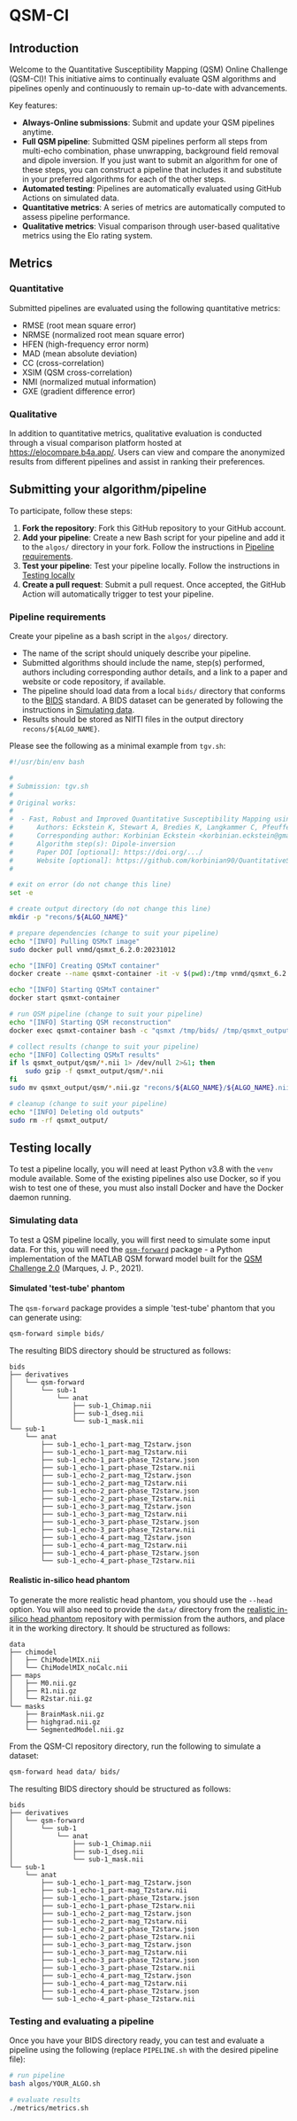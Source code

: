 # QSM-CI

## Introduction

Welcome to the Quantitative Susceptibility Mapping (QSM) Online Challenge (QSM-CI)! This initiative aims to continually evaluate QSM algorithms and pipelines openly and continuously to remain up-to-date with advancements.

Key features:

- **Always-Online submissions**: Submit and update your QSM pipelines anytime.
- **Full QSM pipeline**: Submitted QSM pipelines perform all steps from multi-echo combination, phase unwrapping, background field removal and dipole inversion. If you just want to submit an algorithm for one of these steps, you can construct a pipeline that includes it and substitute in your preferred algorithms for each of the other steps.
- **Automated testing**: Pipelines are automatically evaluated using GitHub Actions on simulated data.
- **Quantitative metrics**: A series of metrics are automatically computed to assess pipeline performance.
- **Qualitative metrics**: Visual comparison through user-based qualitative metrics using the Elo rating system.

## Metrics

### Quantitative

Submitted pipelines are evaluated using the following quantitative metrics:

- RMSE (root mean square error)
- NRMSE (normalized root mean square error)
- HFEN (high-frequency error norm)
- MAD (mean absolute deviation)
- CC (cross-correlation)
- XSIM (QSM cross-correlation)
- NMI (normalized mutual information)
- GXE (gradient difference error)

### Qualitative

In addition to quantitative metrics, qualitative evaluation is conducted through a visual comparison platform hosted at https://elocompare.b4a.app/. Users can view and compare the anonymized results from different pipelines and assist in ranking their preferences.

## Submitting your algorithm/pipeline

To participate, follow these steps:

1. **Fork the repository**: Fork this GitHub repository to your GitHub account.
2. **Add your pipeline**: Create a new Bash script for your pipeline and add it to the `algos/` directory in your fork. Follow the instructions in [Pipeline requirements](#pipeline-requirements).
3. **Test your pipeline**: Test your pipeline locally. Follow the instructions in [Testing locally](#testing-locally)
3. **Create a pull request**: Submit a pull request. Once accepted, the GitHub Action will automatically trigger to test your pipeline.

### Pipeline requirements

Create your pipeline as a bash script in the `algos/` directory.

- The name of the script should uniquely describe your pipeline.
- Submitted algorithms should include the name, step(s) performed, authors including corresponding author details, and a link to a paper and website or code repository, if available.
- The pipeline should load data from a local `bids/` directory that conforms to the [BIDS](https://bids.neuroimaging.io/) standard. A BIDS dataset can be generated by following the instructions in [Simulating data](#simulating-data).
- Results should be stored as NIfTI files in the output directory `recons/${ALGO_NAME}`.

Please see the following as a minimal example from `tgv.sh`:

```bash
#!/usr/bin/env bash

# 
# Submission: tgv.sh
# 
# Original works:
# 
#  - Fast, Robust and Improved Quantitative Susceptibility Mapping using Total Generalized Variation
#      Authors: Eckstein K, Stewart A, Bredies K, Langkammer C, Pfeuffer J, Tourell M, Jin J, O'Brien K, Barth M, Bollmann S
#      Corresponding author: Korbinian Eckstein <korbinian.eckstein@gmail.com>
#      Algorithm step(s): Dipole-inversion
#      Paper DOI [optional]: https://doi.org/.../
#      Website [optional]: https://github.com/korbinian90/QuantitativeSusceptibilityMappingTGV.jl
#

# exit on error (do not change this line)
set -e

# create output directory (do not change this line)
mkdir -p "recons/${ALGO_NAME}"

# prepare dependencies (change to suit your pipeline)
echo "[INFO] Pulling QSMxT image"
sudo docker pull vnmd/qsmxt_6.2.0:20231012

echo "[INFO] Creating QSMxT container"
docker create --name qsmxt-container -it -v $(pwd):/tmp vnmd/qsmxt_6.2.0:20231012 /bin/bash

echo "[INFO] Starting QSMxT container"
docker start qsmxt-container

# run QSM pipeline (change to suit your pipeline)
echo "[INFO] Starting QSM reconstruction"
docker exec qsmxt-container bash -c "qsmxt /tmp/bids/ /tmp/qsmxt_output --premade bet --qsm_algorithm tgv --auto_yes --use_existing_masks" 

# collect results (change to suit your pipeline)
echo "[INFO] Collecting QSMxT results"
if ls qsmxt_output/qsm/*.nii 1> /dev/null 2>&1; then
    sudo gzip -f qsmxt_output/qsm/*.nii
fi
sudo mv qsmxt_output/qsm/*.nii.gz "recons/${ALGO_NAME}/${ALGO_NAME}.nii.gz"

# cleanup (change to suit your pipeline)
echo "[INFO] Deleting old outputs"
sudo rm -rf qsmxt_output/
```

## Testing locally

To test a pipeline locally, you will need at least Python v3.8 with the `venv` module available. Some of the existing pipelines also use Docker, so if you wish to test one of these, you must also install Docker and have the Docker daemon running.

### Simulating data

To test a QSM pipeline locally, you will first need to simulate some input data. For this, you will need the [`qsm-forward`](https://github.com/astewartau/qsm-forward) package - a Python implementation of the MATLAB QSM forward model built for the [QSM Challenge 2.0](https://doi.org/10.1002/mrm.28716) (Marques, J. P., 2021). 

#### Simulated 'test-tube' phantom

The `qsm-forward` package provides a simple 'test-tube' phantom that you can generate using:

```bash
qsm-forward simple bids/
```

The resulting BIDS directory should be structured as follows:

```
bids
├── derivatives
│   └── qsm-forward
│       └── sub-1
│           └── anat
│               ├── sub-1_Chimap.nii
│               ├── sub-1_dseg.nii
│               └── sub-1_mask.nii
└── sub-1
    └── anat
        ├── sub-1_echo-1_part-mag_T2starw.json
        ├── sub-1_echo-1_part-mag_T2starw.nii
        ├── sub-1_echo-1_part-phase_T2starw.json
        ├── sub-1_echo-1_part-phase_T2starw.nii
        ├── sub-1_echo-2_part-mag_T2starw.json
        ├── sub-1_echo-2_part-mag_T2starw.nii
        ├── sub-1_echo-2_part-phase_T2starw.json
        ├── sub-1_echo-2_part-phase_T2starw.nii
        ├── sub-1_echo-3_part-mag_T2starw.json
        ├── sub-1_echo-3_part-mag_T2starw.nii
        ├── sub-1_echo-3_part-phase_T2starw.json
        ├── sub-1_echo-3_part-phase_T2starw.nii
        ├── sub-1_echo-4_part-mag_T2starw.json
        ├── sub-1_echo-4_part-mag_T2starw.nii
        ├── sub-1_echo-4_part-phase_T2starw.json
        └── sub-1_echo-4_part-phase_T2starw.nii
```

#### Realistic in-silico head phantom

To generate the more realistic head phantom, you should use the `--head` option. You will also need to provide the `data/` directory from the [realistic in-silico head phantom](https://doi.org/10.34973/m20r-jt17) repository with permission from the authors, and place it in the working directory. It should be structured as follows:

```
data
├── chimodel
│   ├── ChiModelMIX.nii
│   └── ChiModelMIX_noCalc.nii
├── maps
│   ├── M0.nii.gz
│   ├── R1.nii.gz
│   └── R2star.nii.gz
└── masks
    ├── BrainMask.nii.gz
    ├── highgrad.nii.gz
    └── SegmentedModel.nii.gz
```

From the QSM-CI repository directory, run the following to simulate a dataset:

```bash
qsm-forward head data/ bids/
```

The resulting BIDS directory should be structured as follows:

```
bids
├── derivatives
│   └── qsm-forward
│       └── sub-1
│           └── anat
│               ├── sub-1_Chimap.nii
│               ├── sub-1_dseg.nii
│               └── sub-1_mask.nii
└── sub-1
    └── anat
        ├── sub-1_echo-1_part-mag_T2starw.json
        ├── sub-1_echo-1_part-mag_T2starw.nii
        ├── sub-1_echo-1_part-phase_T2starw.json
        ├── sub-1_echo-1_part-phase_T2starw.nii
        ├── sub-1_echo-2_part-mag_T2starw.json
        ├── sub-1_echo-2_part-mag_T2starw.nii
        ├── sub-1_echo-2_part-phase_T2starw.json
        ├── sub-1_echo-2_part-phase_T2starw.nii
        ├── sub-1_echo-3_part-mag_T2starw.json
        ├── sub-1_echo-3_part-mag_T2starw.nii
        ├── sub-1_echo-3_part-phase_T2starw.json
        ├── sub-1_echo-3_part-phase_T2starw.nii
        ├── sub-1_echo-4_part-mag_T2starw.json
        ├── sub-1_echo-4_part-mag_T2starw.nii
        ├── sub-1_echo-4_part-phase_T2starw.json
        └── sub-1_echo-4_part-phase_T2starw.nii
```

### Testing and evaluating a pipeline

Once you have your BIDS directory ready, you can test and evaluate a pipeline using the following (replace `PIPELINE.sh` with the desired pipeline file):

```bash
# run pipeline
bash algos/YOUR_ALGO.sh

# evaluate results
./metrics/metrics.sh
```

